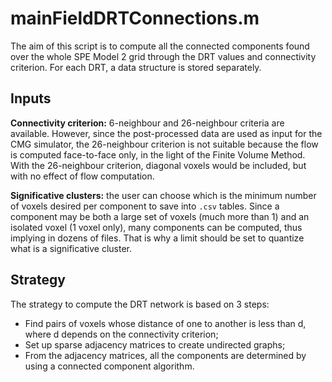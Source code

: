 # mainFieldDRTConnections.m

The aim of this script is to compute all the connected components found over the whole SPE Model 2 grid through the DRT values and connectivity criterion. For each DRT, a data structure is stored separately.

## Inputs 

**Connectivity criterion:** 6-neighbour and 26-neighbour criteria are available. However, since the post-processed data are used as input for the CMG simulator, the 26-neighbour criterion is not suitable because the flow is computed face-to-face only, in the light of the Finite Volume Method. With the 26-neighbour criterion, diagonal voxels would be included, but with no effect of flow computation.

**Significative clusters:** the user can choose which is the minimum number of voxels desired per component to save into `.csv` tables. Since a component may be both a large set of voxels (much more than 1) and an isolated voxel (1 voxel only), many components can be computed, thus implying in dozens of files. That is why a limit should be set to quantize what is a significative cluster.

## Strategy

The strategy to compute the DRT network is based on 3 steps:                     

- Find pairs of voxels whose distance of one to another is less than d, where d depends on the connectivity criterion;
- Set up sparse adjacency matrices to create  undirected graphs;
- From the adjacency matrices, all the components are determined by using a connected component algorithm.


